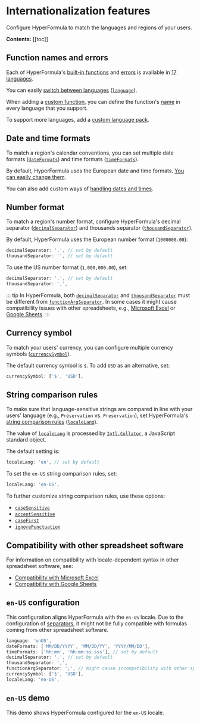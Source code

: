 # Internationalization features

Configure HyperFormula to match the languages and regions of your users.

**Contents:**
[[toc]]

## Function names and errors

Each of HyperFormula's [built-in functions](built-in-functions.md) and [errors](types-of-errors.md) is available in [17 languages](localizing-functions.md#list-of-supported-languages).

You can easily [switch between languages](localizing-functions.md) ([`language`](../api/interfaces/configparams.md#language)).

When adding a [custom function](custom-functions.md), you can define the function's [name](custom-functions.md#_3-add-your-function-s-names) in every language that you support.

To support more languages, add a [custom language pack](localizing-functions.md).

## Date and time formats

To match a region's calendar conventions, you can set multiple date formats ([`dateFormats`](../api/interfaces/configparams.md#dateformats)) and time formats ([`timeFormats`](../api/interfaces/configparams.md#timeformats)).

By default, HyperFormula uses the European date and time formats. [You can easily change them](date-and-time-handling.md#example).

You can also add custom ways of [handling dates and times](date-and-time-handling.md#custom-date-and-time-handling).

## Number format

To match a region's number format, configure HyperFormula's decimal separator ([`decimalSeparator`](../api/interfaces/configparams.md#decimalseparator)) and thousands separator ([`thousandSeparator`](../api/interfaces/configparams.md#thousandseparator)).

By default, HyperFormula uses the European number format (`1000000.00`):

```js
decimalSeparator: '.', // set by default
thousandSeparator: '', // set by default
```

To use the US number format (`1,000,000.00`), set:

```js
decimalSeparator: '.', // set by default
thousandSeparator: ',',
```

::: tip
  In HyperFormula, both [`decimalSeparator`](../api/interfaces/configparams.md#decimalseparator) and [`thousandSeparator`](../api/interfaces/configparams.md#thousandseparator) must be different from [`functionArgSeparator`](../api/interfaces/configparams.md#functionargseparator).
  In some cases it might cause compatibility issues with other spreadsheets, e.g., [Microsoft Excel](compatibility-with-microsoft-excel.md#separators) or [Google Sheets](compatibility-with-google-sheets.md#separators).
:::

## Currency symbol

To match your users' currency, you can configure multiple currency symbols ([`currencySymbol`](../api/interfaces/configparams.md#currencysymbol)).

The default currency symbol is `$`. To add `USD` as an alternative, set:

```js
currencySymbol: ['$', 'USD'],
```

## String comparison rules

To make sure that language-sensitive strings are compared in line with your users' language (e.g., `Préservation` vs. `Preservation`), set HyperFormula's [string comparison rules](types-of-operators.md#comparing-strings) ([`localeLang`](../api/interfaces/configparams.md#localelang)).

The value of [`localeLang`](../api/interfaces/configparams.md#localelang) is processed by [`Intl.Collator`](https://developer.mozilla.org/en-US/docs/Web/JavaScript/Reference/Global_Objects/Intl/Collator), a JavaScript standard object.

The default setting is:

```js
localeLang: 'en', // set by default
```

To set the `en-US` string comparison rules, set:

```js
localeLang: 'en-US',
```

To further customize string comparison rules, use these options:
- [`caseSensitive`](../api/interfaces/configparams.md#casesensitive)
- [`accentSensitive`](../api/interfaces/configparams.md#accentsensitive)
- [`caseFirst`](../api/interfaces/configparams.md#casefirst)
- [`ignorePunctuation`](../api/interfaces/configparams.md#ignorepunctuation)

## Compatibility with other spreadsheet software

For information on compatibility with locale-dependent syntax in other spreadsheet software, see:
- [Compatibility with Microsoft Excel](compatibility-with-microsoft-excel.md)
- [Compatibility with Google Sheets](compatibility-with-google-sheets.md)

## `en-US` configuration

This configuration aligns HyperFormula with the `en-US` locale. Due to the configuration of [separators](#number-format), it might not be fully compatible with formulas coming from other spreadsheet software.

```js
language: 'enUS',
dateFormats: ['MM/DD/YYYY', 'MM/DD/YY', 'YYYY/MM/DD'],
timeFormats: ['hh:mm', 'hh:mm:ss.sss'], // set by default
decimalSeparator: '.', // set by default
thousandSeparator: ',',
functionArgSeparator: ';', // might cause incompatibility with other spreadsheets
currencySymbol: ['$', 'USD'],
localeLang: 'en-US',
```

## `en-US` demo

This demo shows HyperFormula configured for the `en-US` locale.

<iframe
  :src="`https://codesandbox.io/embed/github/handsontable/hyperformula-demos/tree/2.7.x/i18n?autoresize=1&fontsize=11&hidenavigation=1&theme=light&view=preview&v=${$page.buildDateURIEncoded}`"
  style="width:100%; height:500px; border:0; border-radius: 4px; overflow:hidden;"
  title="handsontable/hyperformula-demos: basic-operations"
  allow="accelerometer; ambient-light-sensor; camera; encrypted-media; geolocation; gyroscope; hid; microphone; midi; payment; usb; vr; xr-spatial-tracking"
  sandbox="allow-forms allow-modals allow-popups allow-presentation allow-same-origin allow-scripts">
</iframe>
